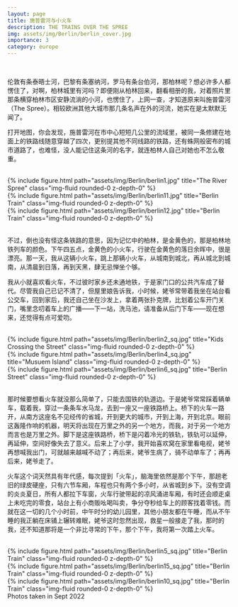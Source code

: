 ```yaml
---
layout: page
title: 施普雷河与小火车
description: THE TRAINS OVER THE SPREE
img: assets/img/Berlin/berlin_cover.jpg
importance: 3
category: europe
---
```


<br/>

伦敦有条泰晤士河，巴黎有条塞纳河，罗马有条台伯河，那柏林呢？想必许多人都愣住了，对啊，柏林城里有河吗？即便刚从柏林回来，翻看相册的我，对着照片里那条横穿柏林市区安静流淌的小河，也愣住了，上网一查，才知道原来叫施普雷河（The Spree）。相较欧洲其他大城市那几条名声在外的河流，她实在是太默默无闻了。

打开地图，你会发现，施普雷河在市中心短短几公里的流域里，被同一条修建在地面上的铁路线随意穿越了四次，更别提其他不同线路的铁路，还有蛛网般密布的城市道路了，也难怪，没人能记住这条河的名字，就连柏林人自己对她也不怎么敬重。

<br/>

<div class="row">
    <div class="col-sm mt-3 mt-md-0">
        {% include figure.html path="assets/img/Berlin/berlin1.jpg" title="The River Spree" class="img-fluid rounded-0 z-depth-0" %}
    </div>
    <div class="col-sm mt-3 mt-md-0">
        {% include figure.html path="assets/img/Berlin/berlin11.jpg" title="Berlin Train" class="img-fluid rounded-0 z-depth-0" %}
    </div>
    <div class="col-sm mt-3 mt-md-0">
        {% include figure.html path="assets/img/Berlin/berlin12.jpg" title="Berlin Train" class="img-fluid rounded-0 z-depth-0" %}
    </div>
</div>

<br/>

不过，倒也没有怪这条铁路的意思，因为记忆中的柏林，是金黄色的，那是柏林地铁列车的颜色。下午四五点，金黄色的小火车，行驶在金黄色的落日余晖中，很是漂亮。那一天，我从这辆小火车，跳上那辆小火车，从城南到城北，再从城北到城南，从清晨到日落，再到天黑，肆无忌惮坐个够。

我从小就喜欢看火车，不过彼时家乡还未通地铁，于是家门口的公共汽车成了替代。尽管我自己已记不清了，但屋里娘告诉我，小时候，姥爷常带着我坐在站台看公交车，回到家后，我还自己坐在沙发上，拿着两张扑克牌，比划着公车开门关门，嘴里念叨着车上的广播——下一站，洗马池，请准备从后门下车——现在想来，还觉得有点可爱叻。

<br/>

<div class="row">
    <div class="col-sm mt-3 mt-md-0">
        {% include figure.html path="assets/img/Berlin/berlin2_sq.jpg" title="Kids Crossing the Street" class="img-fluid rounded-0 z-depth-0" %}
    </div>
    <div class="col-sm mt-3 mt-md-0">
        {% include figure.html path="assets/img/Berlin/berlin4_sq.jpg" title="Musuem Island" class="img-fluid rounded-0 z-depth-0" %}
    </div>
    <div class="col-sm mt-3 mt-md-0">
        {% include figure.html path="assets/img/Berlin/berlin6_sq.jpg" title="Berlin Street" class="img-fluid rounded-0 z-depth-0" %}
    </div>
</div>

<br/>

那时候要想看火车就没那么简单了，只能去国铁的轨道边。于是姥爷常常踩着辆单车，载着我，穿过一条条车水马龙，去到一座又一座铁路桥上。桥下的火车一路开，从南方这座名不见经传的省城，开到更大的城市，开到上海，开到北京。眼前这轰隆作响的机器，明天将出现在万里之外的另一个地方，而我，对于另一个地方而言也是万里之外。脚下是这座铁路桥，桥下是闪着冷光的铁轨，铁轨可以延伸，再延伸，空间好像失去了意义。后来上了小学，我开始喜欢窝在家里看电视，姥爷再想喊我出门，可就越来越喊不动了；再后来，姥爷生病了，骑不动单车了；再再后来，姥爷走了。

火车这个词天然具有年代感，每次提到「火车」，脑海里依然是那个下午，那趟老旧的绿皮硬座，只有六节车厢，车程也只有两个多小时，从省城到乡下。没有空调的炎炎夏日，所有人都拉下车窗，火车行驶带起的凉风涌进车厢，有时还会顺走桌上未吃完的零食，站台上有小商贩吆喝叫卖，争分夺秒给车上的顾客找着零钱。而就在这一切的几个小时前，中午时分的幼儿园里，其他小朋友都在午睡，而从不午睡的我正躺在床铺上辗转难眠，姥爷这时忽然出现，救星一般接走了我，那时的我，还不知道那将是一个非比寻常的下午，那个下午，我将第一次踏上火车。

<br/>

<div class="row">
    <div class="col-sm mt-3 mt-md-0">
        {% include figure.html path="assets/img/Berlin/berlin5_sq.jpg" title="Berlin Train" class="img-fluid rounded-0 z-depth-0" %}
    </div>
    <div class="col-sm mt-3 mt-md-0">
        {% include figure.html path="assets/img/Berlin/berlin15_sq.jpg" title="Berlin Train" class="img-fluid rounded-0 z-depth-0" %}
    </div>
    <div class="col-sm mt-3 mt-md-0">
        {% include figure.html path="assets/img/Berlin/berlin10_sq.jpg" title="Berlin Train" class="img-fluid rounded-0 z-depth-0" %}
    </div>
</div>

<div class="caption">
    Photos taken in Sept 2022
</div>

